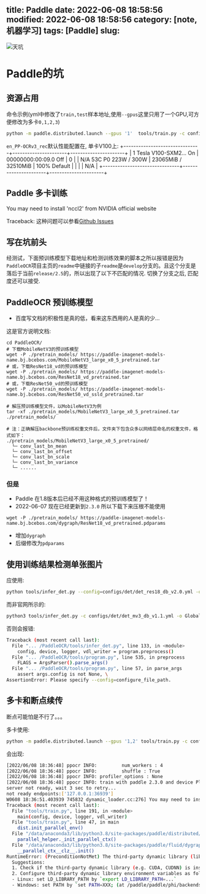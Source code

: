 title: Paddle
date: 2022-06-08 18:58:56
modified: 2022-06-08 18:58:56
category: [note, 机器学习]
tags: [Paddle]
slug: 
---

![天坑](https://th.bing.com/th/id/R.51a92409a6ab153b1ef0a45bc252c001?rik=8zti23A8ZlF6TA&riu=http%3a%2f%2f5b0988e595225.cdn.sohucs.com%2fimages%2f20180125%2f3195f903a92843f8b39058abb2982c9e.jpeg&ehk=7KSd71aeS7%2fSjkkVHUVubARN75%2f7e5CWFhARxbWe0kY%3d&risl=&pid=ImgRaw&r=0&sres=1&sresct=1)

# Paddle的坑
## 资源占用
命令示例(yml中修改了`train,test`样本地址,使用`--gpus`这里只用了一个GPU,可方便修改为多卡`0,1,2,3`)
```bash
python -m paddle.distributed.launch --gpus '1'  tools/train.py -c configs/rec/PP-OCRv3/en_PP-OCRv3_rec.yml -o Global.pretrained_model=./pretrain_models/en_PP-OCRv3_rec_train/best_accuracy.pdparams
```
`en_PP-OCRv3_rec`默认性能配置在, 单卡V100上:
+-------------------------------+----------------------+----------------------+
|   1  Tesla V100-SXM2...  On   | 00000000:00:09.0 Off |                    0 |
| N/A   53C    P0   223W / 300W |  23065MiB / 32510MiB |    100%      Default |
|                               |                      |                  N/A |
+-------------------------------+----------------------+----------------------+

## Paddle 多卡训练
You may need to install 'nccl2' from NVIDIA official website

Traceback: 这种问题可以参看[Github Issues](https://github.com/PaddlePaddle/PaddleOCR/issues/3327)
## 写在坑前头
经测试，下面预训练模型下载地址和检测训练效果的脚本之所以报错是因为`PaddleOCR`项目主页的`readme`中链接的子`readme`是`develop`分支的。且这个分支是落后于当前`release/2.5`的，所以出现了以下不匹配的情况.
切换了分支之后, 匹配度还可以接受.

## PaddleOCR 预训练模型

- 百度写文档的积极性是真的低，看来这东西用的人是真的少...

这是官方说明文档:
```
cd PaddleOCR/
# 下载MobileNetV3的预训练模型
wget -P ./pretrain_models/ https://paddle-imagenet-models-name.bj.bcebos.com/MobileNetV3_large_x0_5_pretrained.tar
# 或，下载ResNet18_vd的预训练模型
wget -P ./pretrain_models/ https://paddle-imagenet-models-name.bj.bcebos.com/ResNet18_vd_pretrained.tar
# 或，下载ResNet50_vd的预训练模型
wget -P ./pretrain_models/ https://paddle-imagenet-models-name.bj.bcebos.com/ResNet50_vd_ssld_pretrained.tar

# 解压预训练模型文件，以MobileNetV3为例
tar -xf ./pretrain_models/MobileNetV3_large_x0_5_pretrained.tar ./pretrain_models/

# 注：正确解压backbone预训练权重文件后，文件夹下包含众多以网络层命名的权重文件，格式如下：
./pretrain_models/MobileNetV3_large_x0_5_pretrained/
  └─ conv_last_bn_mean
  └─ conv_last_bn_offset
  └─ conv_last_bn_scale
  └─ conv_last_bn_variance
  └─ ......
```
### 但是
- Paddle 在1.8版本后已经不用这种格式的预训练模型了！
- 2022-06-07 现在已经更新到`2.3.0` 所以下载下来压根不能使用
```
wget -P ./pretrain_models/ https://paddle-imagenet-models-name.bj.bcebos.com/dygraph/ResNet18_vd_pretrained.pdparams
```
- 增加`dygraph`
- 后缀修改为`pdparams`

## 使用训练结果检测单张图片
应使用:
```bash
python tools/infer_det.py --config=configs/det/det_res18_db_v2.0.yml -o Global.infer_img="./train_data/icdar2015/ch4_test_images/img_4.jpg" Global.checkpoints="./output/ch_db_res18/latest.pdparams" Global.use_gpu=false
```
而非官网所示的:
```bash
python3 tools/infer_det.py -c configs/det/det_mv3_db_v1.1.yml -o Global.infer_img="./doc/imgs_en/img_10.jpg" Global.checkpoints="./output/det_db/best_accuracy"
```
否则会报错: 
```bash
Traceback (most recent call last):
  File "... /PaddleOCR/tools/infer_det.py", line 133, in <module>
    config, device, logger, vdl_writer = program.preprocess()
  File "... /PaddleOCR/tools/program.py", line 535, in preprocess
    FLAGS = ArgsParser().parse_args()
  File "... /PaddleOCR/tools/program.py", line 57, in parse_args
    assert args.config is not None, \
AssertionError: Please specify --config=configure_file_path.
```

## 多卡和断点续传
断点可能怕是不行了。。。

多卡使用:
```bash
python -m paddle.distributed.launch --gpus '1,2' tools/train.py -c configs/det/det_res18_db_v2.0.yml -o Global.use_gpu=true Global.checkpoints="./output/ch_db_res18/latest.pdparams"  | tee train_det.log
```
会出现:
```bash
[2022/06/08 18:36:48] ppocr INFO:         num_workers : 4
[2022/06/08 18:36:48] ppocr INFO:         shuffle : True
[2022/06/08 18:36:48] ppocr INFO: profiler_options : None
[2022/06/08 18:36:48] ppocr INFO: train with paddle 2.3.0 and device Place(gpu:1)
server not ready, wait 3 sec to retry...
not ready endpoints:['127.0.0.1:36939']
W0608 18:36:51.403939 745832 dynamic_loader.cc:276] You may need to install 'nccl2' from NVIDIA official website: https://developer.nvidia.com/nccl/nccl-downloadbefore install PaddlePaddle.
Traceback (most recent call last):
  File "tools/train.py", line 191, in <module>
    main(config, device, logger, vdl_writer)
  File "tools/train.py", line 47, in main
    dist.init_parallel_env()
  File "/data/anaconda3/lib/python3.8/site-packages/paddle/distributed/parallel.py", line 315, in init_parallel_env
    parallel_helper._init_parallel_ctx()
  File "/data/anaconda3/lib/python3.8/site-packages/paddle/fluid/dygraph/parallel_helper.py", line 42, in _init_parallel_ctx
    __parallel_ctx__clz__.init()
RuntimeError: (PreconditionNotMet) The third-party dynamic library (libnccl.so) that Paddle depends on is not configured correctly. (error code is libnccl.so: cannot open shared object file: No such file or directory)
  Suggestions:
  1. Check if the third-party dynamic library (e.g. CUDA, CUDNN) is installed correctly and its version is matched with paddlepaddle you installed.
  2. Configure third-party dynamic library environment variables as follows:
  - Linux: set LD_LIBRARY_PATH by `export LD_LIBRARY_PATH=...`
  - Windows: set PATH by `set PATH=XXX; (at /paddle/paddle/phi/backends/dynload/dynamic_loader.cc:303)
```
